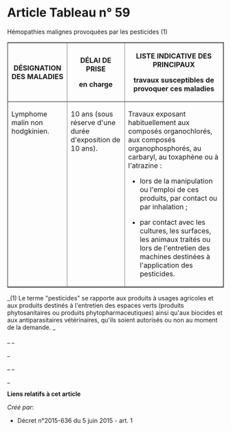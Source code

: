 # Article Tableau n° 59

Hémopathies malignes provoquées par les pesticides (1) 

<table border="1">
  <tbody>
    <tr>
      <th>

DÉSIGNATION DES MALADIES 

</th>
      <th>

DÉLAI DE PRISE 

en charge 

</th>
      <th>

LISTE INDICATIVE DES PRINCIPAUX 

travaux susceptibles de provoquer ces maladies 

</th>
    </tr>
    <tr>
      <td align="left" valign="top">

Lymphome malin non hodgkinien. 

</td>
      <td align="left" valign="top">

10 ans (sous réserve d'une durée d'exposition de 10 ans). 

</td>
      <td align="left" valign="top">

Travaux exposant habituellement aux composés organochlorés, aux composés organophosphorés, au carbaryl, au toxaphène ou à
l'atrazine :

- lors de la manipulation ou l'emploi de ces produits, par contact ou par inhalation ;

- par contact avec les cultures, les surfaces, les animaux traités ou lors de l'entretien des machines destinées à
l'application des pesticides. 

</td>
    </tr>
  </tbody>
</table>

_(1) Le terme "pesticides" se rapporte aux produits à usages agricoles et aux produits destinés à l'entretien des espaces
verts (produits phytosanitaires ou produits phytopharmaceutiques) ainsi qu'aux biocides et aux antiparasitaires vétérinaires,
qu'ils soient autorisés ou non au moment de la demande. _

_
_

_

_
_

_

**Liens relatifs à cet article**

_Créé par_:

  - Décret n°2015-636 du 5 juin 2015 - art. 1
